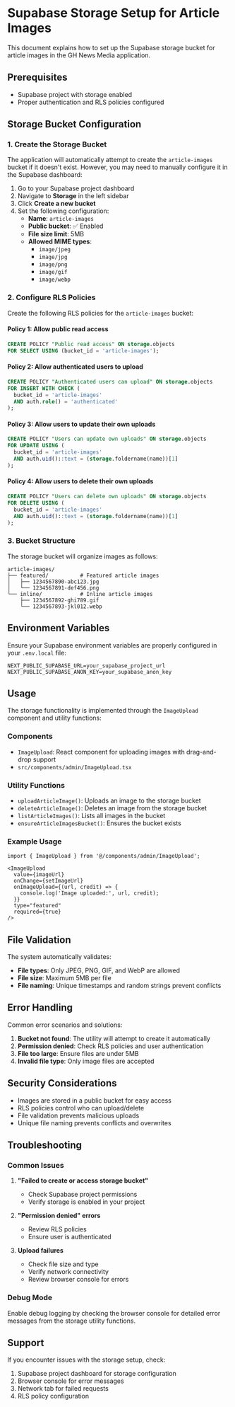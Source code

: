 # Supabase Storage Setup for Article Images

This document explains how to set up the Supabase storage bucket for article images in the GH News Media application.

## Prerequisites

- Supabase project with storage enabled
- Proper authentication and RLS policies configured

## Storage Bucket Configuration

### 1. Create the Storage Bucket

The application will automatically attempt to create the `article-images` bucket if it doesn't exist. However, you may need to manually configure it in the Supabase dashboard:

1. Go to your Supabase project dashboard
2. Navigate to **Storage** in the left sidebar
3. Click **Create a new bucket**
4. Set the following configuration:
   - **Name**: `article-images`
   - **Public bucket**: ✅ Enabled
   - **File size limit**: 5MB
   - **Allowed MIME types**: 
     - `image/jpeg`
     - `image/jpg`
     - `image/png`
     - `image/gif`
     - `image/webp`

### 2. Configure RLS Policies

Create the following RLS policies for the `article-images` bucket:

#### Policy 1: Allow public read access
```sql
CREATE POLICY "Public read access" ON storage.objects
FOR SELECT USING (bucket_id = 'article-images');
```

#### Policy 2: Allow authenticated users to upload
```sql
CREATE POLICY "Authenticated users can upload" ON storage.objects
FOR INSERT WITH CHECK (
  bucket_id = 'article-images' 
  AND auth.role() = 'authenticated'
);
```

#### Policy 3: Allow users to update their own uploads
```sql
CREATE POLICY "Users can update own uploads" ON storage.objects
FOR UPDATE USING (
  bucket_id = 'article-images' 
  AND auth.uid()::text = (storage.foldername(name))[1]
);
```

#### Policy 4: Allow users to delete their own uploads
```sql
CREATE POLICY "Users can delete own uploads" ON storage.objects
FOR DELETE USING (
  bucket_id = 'article-images' 
  AND auth.uid()::text = (storage.foldername(name))[1]
);
```

### 3. Bucket Structure

The storage bucket will organize images as follows:

```
article-images/
├── featured/          # Featured article images
│   ├── 1234567890-abc123.jpg
│   └── 1234567891-def456.png
└── inline/            # Inline article images
    ├── 1234567892-ghi789.gif
    └── 1234567893-jkl012.webp
```

## Environment Variables

Ensure your Supabase environment variables are properly configured in your `.env.local` file:

```env
NEXT_PUBLIC_SUPABASE_URL=your_supabase_project_url
NEXT_PUBLIC_SUPABASE_ANON_KEY=your_supabase_anon_key
```

## Usage

The storage functionality is implemented through the `ImageUpload` component and utility functions:

### Components
- `ImageUpload`: React component for uploading images with drag-and-drop support
- `src/components/admin/ImageUpload.tsx`

### Utility Functions
- `uploadArticleImage()`: Uploads an image to the storage bucket
- `deleteArticleImage()`: Deletes an image from the storage bucket
- `listArticleImages()`: Lists all images in the bucket
- `ensureArticleImagesBucket()`: Ensures the bucket exists

### Example Usage

```tsx
import { ImageUpload } from '@/components/admin/ImageUpload';

<ImageUpload
  value={imageUrl}
  onChange={setImageUrl}
  onImageUpload={(url, credit) => {
    console.log('Image uploaded:', url, credit);
  }}
  type="featured"
  required={true}
/>
```

## File Validation

The system automatically validates:
- **File types**: Only JPEG, PNG, GIF, and WebP are allowed
- **File size**: Maximum 5MB per file
- **File naming**: Unique timestamps and random strings prevent conflicts

## Error Handling

Common error scenarios and solutions:

1. **Bucket not found**: The utility will attempt to create it automatically
2. **Permission denied**: Check RLS policies and user authentication
3. **File too large**: Ensure files are under 5MB
4. **Invalid file type**: Only image files are accepted

## Security Considerations

- Images are stored in a public bucket for easy access
- RLS policies control who can upload/delete
- File validation prevents malicious uploads
- Unique file naming prevents conflicts and overwrites

## Troubleshooting

### Common Issues

1. **"Failed to create or access storage bucket"**
   - Check Supabase project permissions
   - Verify storage is enabled in your project

2. **"Permission denied" errors**
   - Review RLS policies
   - Ensure user is authenticated

3. **Upload failures**
   - Check file size and type
   - Verify network connectivity
   - Review browser console for errors

### Debug Mode

Enable debug logging by checking the browser console for detailed error messages from the storage utility functions.

## Support

If you encounter issues with the storage setup, check:
1. Supabase project dashboard for storage configuration
2. Browser console for error messages
3. Network tab for failed requests
4. RLS policy configuration

